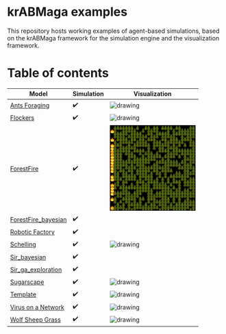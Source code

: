 # krABMaga examples

This repository hosts working examples of agent-based simulations, based on the krABMaga framework for the simulation engine and the visualization framework.

#  Table of contents

| Model                                       | Simulation         | Visualization                             |
| --------------------------------------------| ------------------ | ----------------------------------------- |
| [Ants Foraging](antsforaging)               | :heavy_check_mark: | <img src="antsforaging/ant1.gif" alt="drawing" width="200" height="200"/>      | 
| [Flockers](flockers)                        | :heavy_check_mark: | <img src="flockers/flock.gif" alt="drawing" width="200" height="200"/>         |
| [ForestFire](forestfire)                    | :heavy_check_mark: | <img src="forestfire/ff.gif" alt="drawing" width="200" height="200"/>   |
| [ForestFire_bayesian](forestfire_bayesian)  | :heavy_check_mark: | 
| [Robotic Factory](factory)                  | :heavy_check_mark: |        |
| [Schelling](schelling)                      | :heavy_check_mark: | <img src="schelling/schelling.gif" alt="drawing" width="200" height="200"/>    |
| [Sir_bayesian](sir_bayesian)                  | :heavy_check_mark: |
| [Sir_ga_exploration](sir_ga_exploration)               | :heavy_check_mark: |
| [Sugarscape](sugarscape)                        | :heavy_check_mark: | <img src="sugarscape/sugarscape.gif" alt="drawing" width="200" height="200"/>     |
| [Template](template)                        | :heavy_check_mark: | <img src="template/template.gif" alt="drawing" width="200" height="200"/>     |
| [Virus on a Network](virusnetwork)          | :heavy_check_mark: | <img src="virusnetwork/virus.gif" alt="drawing" width="200" height="200"/>     |
| [Wolf Sheep Grass](wolfsheepgrass)          | :heavy_check_mark: | <img src="wolfsheepgrass/wsg.gif" alt="drawing" width="200" height="200"/>  |
